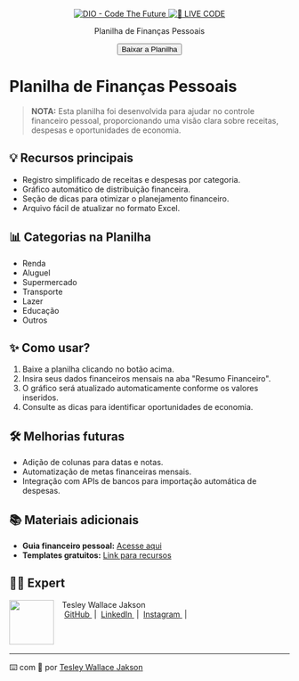 

<p align="center">
    <a href="https://dio.me/">
        <img 
            src="https://img.shields.io/badge/DIO-Code_The_Future-28DA77?logo=youtube" 
            alt="DIO - Code The Future"
        >
    </a>
    <a href="https://dio.me/">
        <img 
            src="https://img.shields.io/badge/🔴_LIVE_CODE-FF5E72" 
            alt="🔴 LIVE CODE"
        >
    </a>
</p>

<p align="center">
    Planilha de Finanças Pessoais
</p>

<div align="center">
    <a href="financas_pessoais.xlsx" download>
        <button>Baixar a Planilha</button>
    </a>
</div>

# Planilha de Finanças Pessoais

> **NOTA:** Esta planilha foi desenvolvida para ajudar no controle financeiro pessoal, proporcionando uma visão clara sobre receitas, despesas e oportunidades de economia.

## 💡 Recursos principais

- Registro simplificado de receitas e despesas por categoria.
- Gráfico automático de distribuição financeira.
- Seção de dicas para otimizar o planejamento financeiro.
- Arquivo fácil de atualizar no formato Excel.

## 📊 Categorias na Planilha

- Renda
- Aluguel
- Supermercado
- Transporte
- Lazer
- Educação
- Outros

## ✨ Como usar?

1. Baixe a planilha clicando no botão acima.
2. Insira seus dados financeiros mensais na aba "Resumo Financeiro".
3. O gráfico será atualizado automaticamente conforme os valores inseridos.
4. Consulte as dicas para identificar oportunidades de economia.

## 🛠️ Melhorias futuras

- Adição de colunas para datas e notas.
- Automatização de metas financeiras mensais.
- Integração com APIs de bancos para importação automática de despesas.

## 📚 Materiais adicionais

- **Guia financeiro pessoal:** [Acesse aqui](https://www.dio.me/)
- **Templates gratuitos:** [Link para recursos](https://www.template.com/)

## 👨‍💻 Expert

<p>
    <img 
        align="left" 
        margin="10" 
        width="80" 
        src="https://github.com/Wall9019.png
"
    />
    <p>&nbsp;&nbsp;&nbsp;Tesley Wallace Jakson<br>
    &nbsp;&nbsp;&nbsp;
    <a href="https://github.com/Wall9019">
        GitHub
    </a>
    &nbsp;|&nbsp;
    <a href="https://www.linkedin.com/in/tesley-wallace/">
        LinkedIn
    </a>
    &nbsp;|&nbsp;
    <a href="https://www.instagram.com/tesley_wallace/">
        Instagram
    </a>
    &nbsp;|&nbsp;</p>
</p>
<br/><br/>
<p>

---

⌨️ com 💜 por [Tesley Wallace Jakson](https://github.com/Wall9019)
